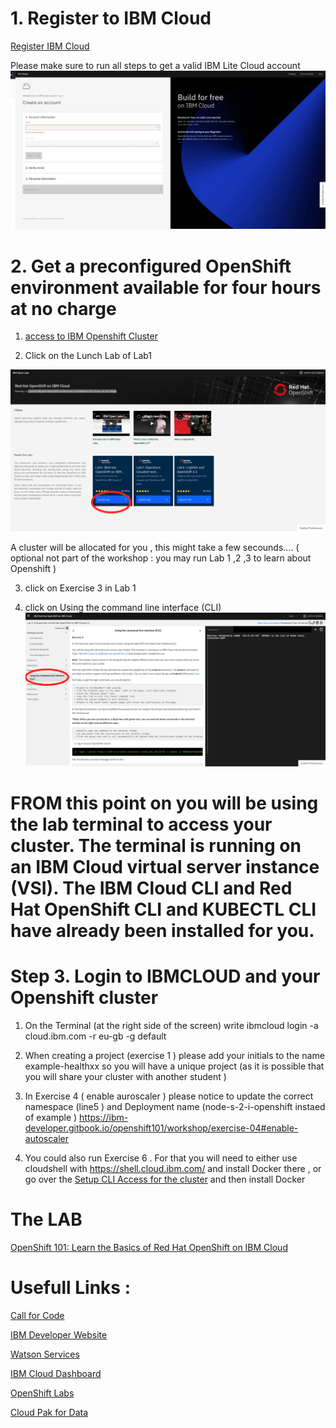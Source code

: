 
# 1. Register to IBM Cloud 

[Register IBM Cloud](http://ibm.biz/tlv-06-08-2020-openshift101)

Please make sure to run all steps to get a valid IBM Lite Cloud account 
![](README_IMAGES/Register.png)

# 2. Get a preconfigured OpenShift environment available for four hours at no charge
1. [access to IBM Openshift  Cluster]( https://developer.ibm.com/openlabs/openshift)

2. Click on the Lunch Lab of Lab1   

![](README_IMAGES/OC.png)

A cluster will be allocated for you , this might take a few secounds.... 
( optional not part of the workshop  : you may run Lab 1 ,2 ,3 to learn about Openshift ) 

3. click on Exercise 3 in Lab 1 

4. click on Using the command line interface (CLI) 
![](README_IMAGES/CLI.png)

 
# FROM this point on you will be using the lab terminal to access your cluster. The terminal is running on an IBM Cloud virtual server instance (VSI). The IBM Cloud CLI and Red Hat OpenShift CLI  and KUBECTL CLI have already been installed for you. 
 
# Step 3. Login to IBMCLOUD and your Openshift cluster 
 
1. On the Terminal (at the right side of the screen) write 
ibmcloud login -a cloud.ibm.com -r eu-gb -g default
2. When creating a project (exercise 1 ) please add your initials to the name example-healthxx  so you will have a unique project (as  it is possible that you will share your cluster with another student ) 

3. In Exercise 4 ( enable auroscaler ) please notice to update the correct namespace (line5 ) and Deployment name (node-s-2-i-openshift instaed of example  )  https://ibm-developer.gitbook.io/openshift101/workshop/exercise-04#enable-autoscaler 

4. You could also run Exercise 6 . For that you will need to either use cloudshell with https://shell.cloud.ibm.com/ and install Docker there , or go over the [Setup CLI Access for the cluster](https://ibm-developer.gitbook.io/openshift101/getting-started/setup_cli) and then install Docker 
# The LAB 
[OpenShift 101: Learn the Basics of Red Hat OpenShift on IBM Cloud](https://ibm-developer.gitbook.io/openshift101/)

# Usefull Links :

[Call for Code](https://developer.ibm.com/callforcode/)

[IBM Developer Website](https://developer.ibm.com/)

[Watson Services](https://cloud.ibm.com/catalog?category=ai)

[IBM Cloud Dashboard](https://cloud.ibm.com/)

[OpenShift Labs](https://github.com/openshift-labs/starter-guides)

[Cloud Pak for Data](https://www.ibm.com/products/cloud-pak-for-data )
